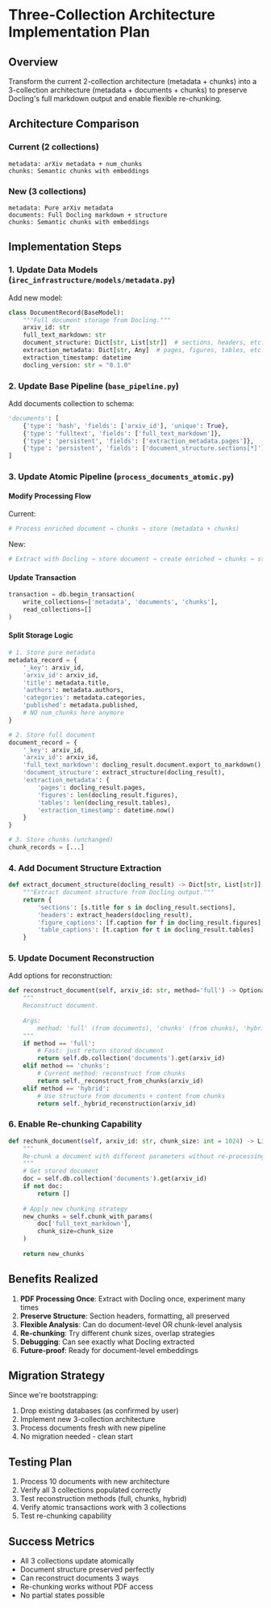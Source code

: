 # Three-Collection Architecture Implementation Plan

## Overview

Transform the current 2-collection architecture (metadata + chunks) into a 3-collection architecture (metadata + documents + chunks) to preserve Docling's full markdown output and enable flexible re-chunking.

## Architecture Comparison

### Current (2 collections)
```
metadata: arXiv metadata + num_chunks
chunks: Semantic chunks with embeddings
```

### New (3 collections)
```
metadata: Pure arXiv metadata
documents: Full Docling markdown + structure
chunks: Semantic chunks with embeddings
```

## Implementation Steps

### 1. Update Data Models (`irec_infrastructure/models/metadata.py`)

Add new model:
```python
class DocumentRecord(BaseModel):
    """Full document storage from Docling."""
    arxiv_id: str
    full_text_markdown: str
    document_structure: Dict[str, List[str]]  # sections, headers, etc.
    extraction_metadata: Dict[str, Any]  # pages, figures, tables, etc.
    extraction_timestamp: datetime
    docling_version: str = "0.1.0"
```

### 2. Update Base Pipeline (`base_pipeline.py`)

Add documents collection to schema:
```python
'documents': [
    {'type': 'hash', 'fields': ['arxiv_id'], 'unique': True},
    {'type': 'fulltext', 'fields': ['full_text_markdown']},
    {'type': 'persistent', 'fields': ['extraction_metadata.pages']},
    {'type': 'persistent', 'fields': ['document_structure.sections[*]']}
]
```

### 3. Update Atomic Pipeline (`process_documents_atomic.py`)

#### Modify Processing Flow

Current:
```python
# Process enriched document → chunks → store (metadata + chunks)
```

New:
```python
# Extract with Docling → store document → create enriched → chunks → store all
```

#### Update Transaction

```python
transaction = db.begin_transaction(
    write_collections=['metadata', 'documents', 'chunks'],
    read_collections=[]
)
```

#### Split Storage Logic

```python
# 1. Store pure metadata
metadata_record = {
    '_key': arxiv_id,
    'arxiv_id': arxiv_id,
    'title': metadata.title,
    'authors': metadata.authors,
    'categories': metadata.categories,
    'published': metadata.published,
    # NO num_chunks here anymore
}

# 2. Store full document
document_record = {
    '_key': arxiv_id,
    'arxiv_id': arxiv_id,
    'full_text_markdown': docling_result.document.export_to_markdown(),
    'document_structure': extract_structure(docling_result),
    'extraction_metadata': {
        'pages': docling_result.pages,
        'figures': len(docling_result.figures),
        'tables': len(docling_result.tables),
        'extraction_timestamp': datetime.now()
    }
}

# 3. Store chunks (unchanged)
chunk_records = [...]
```

### 4. Add Document Structure Extraction

```python
def extract_document_structure(docling_result) -> Dict[str, List[str]]:
    """Extract document structure from Docling output."""
    return {
        'sections': [s.title for s in docling_result.sections],
        'headers': extract_headers(docling_result),
        'figure_captions': [f.caption for f in docling_result.figures],
        'table_captions': [t.caption for t in docling_result.tables]
    }
```

### 5. Update Document Reconstruction

Add options for reconstruction:
```python
def reconstruct_document(self, arxiv_id: str, method='full') -> Optional[Dict]:
    """
    Reconstruct document.
    
    Args:
        method: 'full' (from documents), 'chunks' (from chunks), 'hybrid'
    """
    if method == 'full':
        # Fast: just return stored document
        return self.db.collection('documents').get(arxiv_id)
    elif method == 'chunks':
        # Current method: reconstruct from chunks
        return self._reconstruct_from_chunks(arxiv_id)
    elif method == 'hybrid':
        # Use structure from documents + content from chunks
        return self._hybrid_reconstruction(arxiv_id)
```

### 6. Enable Re-chunking Capability

```python
def rechunk_document(self, arxiv_id: str, chunk_size: int = 1024) -> List[Dict]:
    """
    Re-chunk a document with different parameters without re-processing PDF.
    """
    # Get stored document
    doc = self.db.collection('documents').get(arxiv_id)
    if not doc:
        return []
    
    # Apply new chunking strategy
    new_chunks = self.chunk_with_params(
        doc['full_text_markdown'], 
        chunk_size=chunk_size
    )
    
    return new_chunks
```

## Benefits Realized

1. **PDF Processing Once**: Extract with Docling once, experiment many times
2. **Preserve Structure**: Section headers, formatting, all preserved
3. **Flexible Analysis**: Can do document-level OR chunk-level analysis
4. **Re-chunking**: Try different chunk sizes, overlap strategies
5. **Debugging**: Can see exactly what Docling extracted
6. **Future-proof**: Ready for document-level embeddings

## Migration Strategy

Since we're bootstrapping:
1. Drop existing databases (as confirmed by user)
2. Implement new 3-collection architecture
3. Process documents fresh with new pipeline
4. No migration needed - clean start

## Testing Plan

1. Process 10 documents with new architecture
2. Verify all 3 collections populated correctly
3. Test reconstruction methods (full, chunks, hybrid)
4. Verify atomic transactions work with 3 collections
5. Test re-chunking capability

## Success Metrics

- All 3 collections update atomically
- Document structure preserved perfectly
- Can reconstruct documents 3 ways
- Re-chunking works without PDF access
- No partial states possible